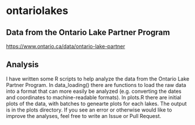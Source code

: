 # ontariolakes

## Data from the Ontario Lake Partner Program

https://www.ontario.ca/data/ontario-lake-partner

## Analysis

I have written some R scripts to help analyze the data from the Ontario Lake Partner Program. 
In data_loading() there are functions to load the raw data into a format that can more easily 
be analyzed (e.g. converting the dates and coordinates to machine-readable formats). In plots.R 
there are initial plots of the data, with batches to genearte plots for each lakes. The output 
is in the plots directory. If you see an error or otherwise would like to improve the analyses, 
feel free to write an Issue or Pull Request.
